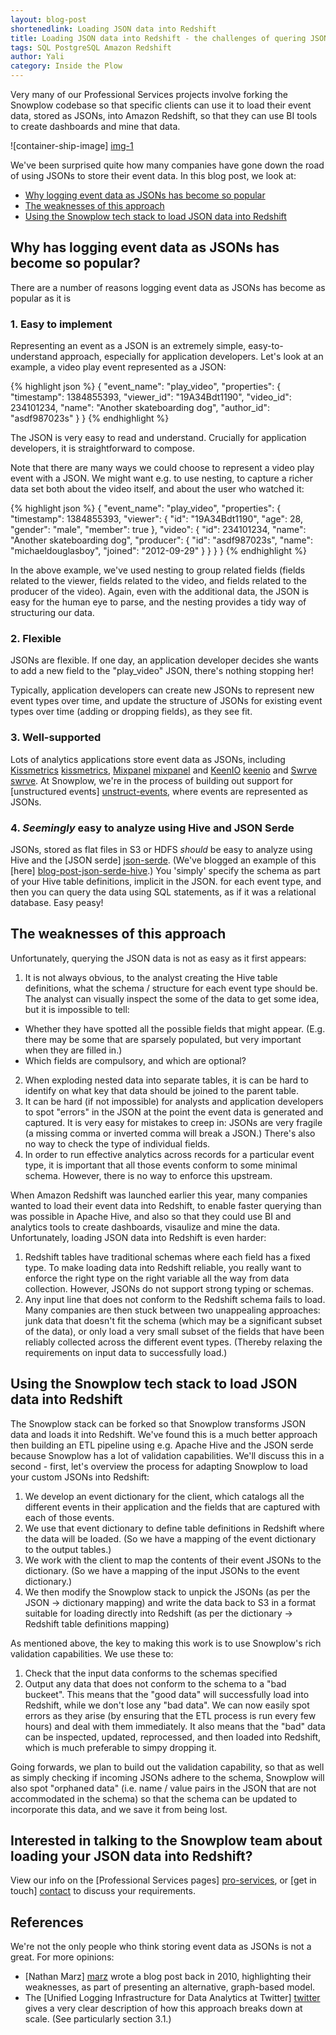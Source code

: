 ```yaml
---
layout: blog-post
shortenedlink: Loading JSON data into Redshift
title: Loading JSON data into Redshift - the challenges of quering JSON data, and how Snowplow can be used to meet those challenges
tags: SQL PostgreSQL Amazon Redshift
author: Yali
category: Inside the Plow
---
```


Very many of our Professional Services projects involve forking the Snowplow codebase so that specific clients can use it to load their event data, stored as JSONs, into Amazon Redshift, so that they can use BI tools to create dashboards and mine that data.


![container-ship-image] [img-1]

We've been surprised quite how many companies have gone down the road of using JSONs to store their event data. In this blog post, we look at:

* [Why logging event data as JSONs has become so popular](/blog/2013/11/20/loading-json-data-into-redshift/#why)
* [The weaknesses of this approach](/blog/2013/11/20/loading-json-data-into-redshift/#weaknesses)
* [Using the Snowplow tech stack to load JSON data into Redshift](/blog/2013/11/20/loading-json-data-into-redshift/#solution)

<!--more-->

<h2><a name="why">Why has logging event data as JSONs has become so popular?</a></h2>

There are a number of reasons logging event data as JSONs has become as popular as it is

### 1. Easy to implement

Representing an event as a JSON is an extremely simple, easy-to-understand approach, especially for application developers. Let's look at an example, a video play event represented as a JSON:

{% highlight json %}
{
    "event_name": "play_video",
    "properties": {
        "timestamp": 1384855393,
        "viewer_id": "19A34Bdt1190",
        "video_id": 234101234,
        "name": "Another skateboarding dog",
        "author_id": "asdf987023s"
    }
}
{% endhighlight %}

The JSON is very easy to read and understand. Crucially for application developers, it is straightforward to compose.

Note that there are many ways we could choose to represent a video play event with a JSON. We might want e.g. to use nesting, to capture a richer data set both about the video itself, and about the user who watched it:

{% highlight json %}
{
    "event_name": "play_video",
    "properties": {
        "timestamp": 1384855393,
        "viewer": {
            "id": "19A34Bdt1190",
            "age": 28,
            "gender": "male",
            "member": true
        },
        "video": {
            "id": 234101234,
            "name": "Another skateboarding dog",
            "producer": {
                "id": "asdf987023s",
                "name": "michaeldouglasboy",
                "joined": "2012-09-29"
            }
        }
    }
}
{% endhighlight %}

In the above example, we've used nesting to group related fields (fields related to the viewer, fields related to the video, and fields related to the producer of the video). Again, even with the additional data, the JSON is easy for the human eye to parse, and the nesting provides a tidy way of structuring our data.

### 2. Flexible

JSONs are flexible. If one day, an application developer decides she wants to add a new field to the "play_video" JSON, there's nothing stopping her! 

Typically, application developers can create new JSONs to represent new event types over time, and update the structure of JSONs for existing event types over time (adding or dropping fields), as they see fit. 

### 3. Well-supported

Lots of analytics applications store event data as JSONs, including [Kissmetrics] [kissmetrics], [Mixpanel] [mixpanel] and [KeenIO] [keenio] and [Swrve] [swrve]. At Snowplow, we're in the process of building out support for [unstructured events] [unstruct-events], where events are represented as JSONs.

### 4. *Seemingly* easy to analyze using Hive and JSON Serde

JSONs, stored as flat files in S3 or HDFS *should* be easy to analyze using Hive and the [JSON serde] [json-serde]. (We've blogged an example of this [here] [blog-post-json-serde-hive].) You 'simply' specify the schema as part of your Hive table definitions, implicit in the JSON. for each event type, and then you can query the data using SQL statements, as if it was a relational database. Easy peasy!


<h2><a name="weaknesses">The weaknesses of this approach</a></h2>

Unfortunately, querying the JSON data is not as easy as it first appears:

1. It is not always obvious, to the analyst creating the Hive table definitions, what the schema / structure for each event type should be. The analyst can visually inspect the some of the data to get some idea, but it is impossible to tell:  
  * Whether they have spotted all the possible fields that might appear. (E.g. there may be some that are sparsely populated, but very important when they are filled in.)  
  * Which fields are compulsory, and which are optional?  
2. When exploding nested data into separate tables, it is can be hard to identify on what key that data should be joined to the parent table.
3. It can be hard (if not impossible) for analysts and application developers to spot "errors" in the JSON at the point the event data is generated and captured.  It is very easy for mistakes to creep in: JSONs are very fragile (a missing comma or inverted comma will break a JSON.) There's also no way to check the type of individual fields.
4. In order to run effective analytics across records for a particular event type, it is important that all those events conform to some minimal schema. However, there is no way to enforce this upstream. 

When Amazon Redshift was launched earlier this year, many companies wanted to load their event data into Redshift, to enable faster querying than was possible in Apache Hive, and also so that they could use BI and analytics tools to create dashboards, visaulize and mine the data. Unfortunately, loading JSON data into Redshift is even harder:

1. Redshift tables have traditional schemas where each field has a fixed type. To make loading data into Redshift reliable, you really want to enforce the right type on the right variable all the way from data collection. However, JSONs do not support strong typing or schemas.
2. Any input line that does not conform to the Redshift schema fails to load. Many companies are then stuck between two unappealing approaches: junk data that doesn't fit the schema (which may be a significant subset of the data), or only load a very small subset of the fields that have been reliably collected across the different event types. (Thereby relaxing the requirements on input data to successfully load.) 

<h2><a name="solution">Using the Snowplow tech stack to load JSON data into Redshift</a></h2>

The Snowplow stack can be forked so that Snowplow transforms JSON data and loads it into Redshift. We've found this is a much better approach then building an ETL pipeline using e.g. Apache Hive and the JSON serde because Snowplow has a lot of validation capabilities. We'll discuss this in a second - first, let's overview the process for adapting Snowplow to load your custom JSONs into Redshift:

1. We develop an event dictionary for the client, which catalogs all the different events in their application and the fields that are captured with each of those events.
2. We use that event dictionary to define table definitions in Redshift where the data will be loaded. (So we have a mapping of the event dictionary to the output tables.)
3. We work with the client to map the contents of their event JSONs to the dictionary. (So we have a mapping of the input JSONs to the event dictionary.)
4. We then modify the Snowplow stack to unpick the JSONs (as per the JSON -> dictionary mapping) and write the data back to S3 in a format suitable for loading directly into Redshift (as per the dictionary -> Redshift table definitions mapping)

As mentioned above, the key to making this work is to use Snowplow's rich validation capabilities. We use these to: 

1. Check that the input data conforms to the schemas specified
2. Output any data that does not conform to the schema to a "bad buckeet". This means that the "good data" will successfully load into Redshift, while we don't lose any "bad data". We can now easily spot errors as they arise (by ensuring that the ETL process is run every few hours) and deal with them immediately. It also means that the "bad" data can be inspected, updated, reprocessed, and then loaded into Redshift, which is much preferable to simpy dropping it.

Going forwards, we plan to build out the validation capability, so that as well as simply checking if incoming JSONs adhere to the schema, Snowplow will also spot "orphaned data" (i.e. name / value pairs in the JSON that are not accommodated in the schema) so that the schema can be updated to incorporate this data, and we save it from being lost.

## Interested in talking to the Snowplow team about loading your JSON data into Redshift?

View our info on the [Professional Services pages] [pro-services], or [get in touch] [contact] to discuss your requirements.

## References

We're not the only people who think storing event data as JSONs is not a great. For more opinions:

* [Nathan Marz] [marz] wrote a blog post back in 2010, highlighting their weaknesses, as part of presenting an alternative, graph-based model.
* The [Unified Logging Infrastructure for Data Analytics at Twitter] [twitter] gives a very clear description of how this approach breaks down at scale. (See particularly section 3.1.)


[img-1]: /static/img/blog/2013/11/container-ship.jpg
[kissmetrics]: https://www.kissmetrics.com/
[mixpanel]: https://mixpanel.com/
[keenio]: https://keen.io/
[swrve]: http://www.swrve.com/
[unstruct-events]: https://github.com/snowplow/snowplow/wiki/Developer-FAQ#wiki-unstructtimeline
[json-serde]: https://github.com/rcongiu/Hive-JSON-Serde
[blog-post-json-serde-hive]: /blog/2013/09/11/reprocessing-bad-data-using-hive-the-json-serde-and-qubole/
[pro-services]: /services/pipelines.html
[contact]: /about/index.html
[marz]: http://nathanmarz.com/blog/thrift-graphs-strong-flexible-schemas-on-hadoop.html
[twitter]: http://vldb.org/pvldb/vol5/p1771_georgelee_vldb2012.pdf